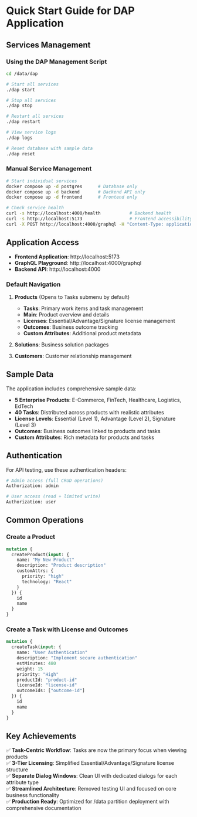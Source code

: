 # Quick Start Guide for DAP Application

## Services Management

### Using the DAP Management Script
```bash
cd /data/dap

# Start all services
./dap start

# Stop all services  
./dap stop

# Restart all services
./dap restart

# View service logs
./dap logs

# Reset database with sample data
./dap reset
```

### Manual Service Management
```bash
# Start individual services
docker compose up -d postgres      # Database only
docker compose up -d backend       # Backend API only  
docker compose up -d frontend      # Frontend only

# Check service health
curl -s http://localhost:4000/health           # Backend health
curl -s http://localhost:5173                  # Frontend accessibility
curl -X POST http://localhost:4000/graphql -H "Content-Type: application/json" -d '{"query":"query{__typename}"}'
```

## Application Access

- **Frontend Application**: http://localhost:5173
- **GraphQL Playground**: http://localhost:4000/graphql
- **Backend API**: http://localhost:4000

### Default Navigation
1. **Products** (Opens to Tasks submenu by default)
   - **Tasks**: Primary work items and task management
   - **Main**: Product overview and details
   - **Licenses**: Essential/Advantage/Signature license management
   - **Outcomes**: Business outcome tracking
   - **Custom Attributes**: Additional product metadata

2. **Solutions**: Business solution packages
3. **Customers**: Customer relationship management

## Sample Data

The application includes comprehensive sample data:
- **5 Enterprise Products**: E-Commerce, FinTech, Healthcare, Logistics, EdTech
- **40 Tasks**: Distributed across products with realistic attributes
- **License Levels**: Essential (Level 1), Advantage (Level 2), Signature (Level 3)
- **Outcomes**: Business outcomes linked to products and tasks
- **Custom Attributes**: Rich metadata for products and tasks

## Authentication

For API testing, use these authentication headers:
```bash
# Admin access (full CRUD operations)
Authorization: admin

# User access (read + limited write)
Authorization: user
```

## Common Operations

### Create a Product
```graphql
mutation {
  createProduct(input: {
    name: "My New Product"
    description: "Product description"
    customAttrs: {
      priority: "high"
      technology: "React"
    }
  }) {
    id
    name
  }
}
```

### Create a Task with License and Outcomes
```graphql
mutation {
  createTask(input: {
    name: "User Authentication"
    description: "Implement secure authentication"
    estMinutes: 480
    weight: 15
    priority: "High"
    productId: "product-id"
    licenseId: "license-id"
    outcomeIds: ["outcome-id"]
  }) {
    id
    name
  }
}
```

## Key Achievements
✅ **Task-Centric Workflow**: Tasks are now the primary focus when viewing products  
✅ **3-Tier Licensing**: Simplified Essential/Advantage/Signature license structure  
✅ **Separate Dialog Windows**: Clean UI with dedicated dialogs for each attribute type  
✅ **Streamlined Architecture**: Removed testing UI and focused on core business functionality  
✅ **Production Ready**: Optimized for /data partition deployment with comprehensive documentation
